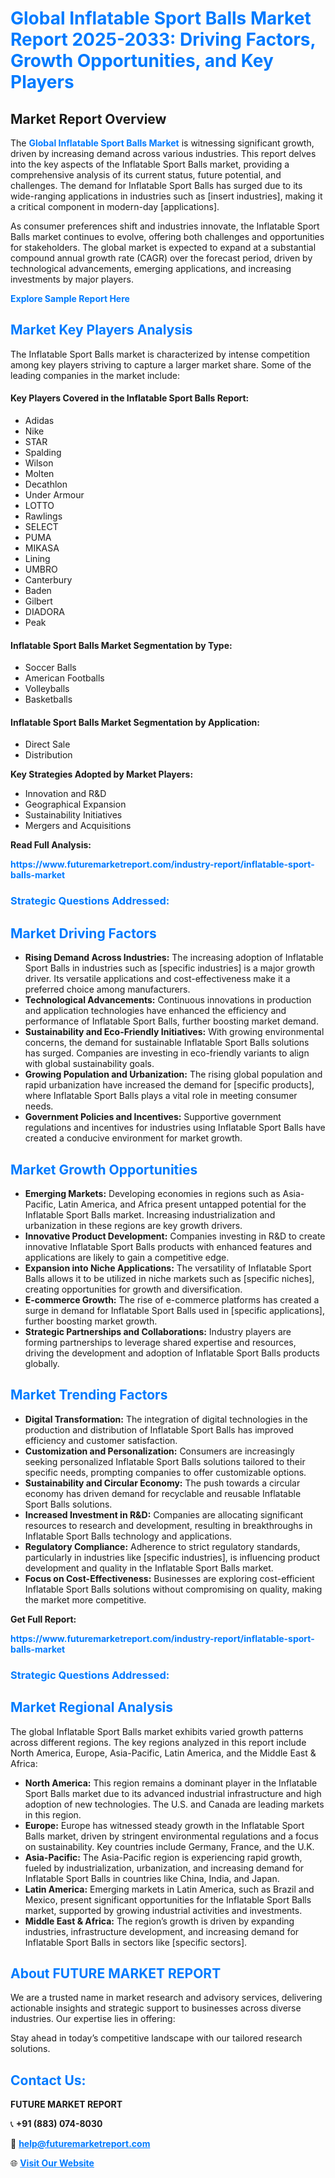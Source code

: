 <h1 style="color: #007BFF;">Global Inflatable Sport Balls Market Report 2025-2033: Driving Factors, Growth Opportunities, and Key Players</h1>

<section id="overview">
<h2>Market Report Overview</h2>
<p>The <a href="https://www.futuremarketreport.com/industry-report/inflatable-sport-balls-market" style="color: #007BFF; text-decoration: none;"><strong>Global Inflatable Sport Balls Market</strong></a> is witnessing significant growth, driven by increasing demand across various industries. This report delves into the key aspects of the Inflatable Sport Balls market, providing a comprehensive analysis of its current status, future potential, and challenges. The demand for Inflatable Sport Balls has surged due to its wide-ranging applications in industries such as [insert industries], making it a critical component in modern-day [applications].</p>
<p>As consumer preferences shift and industries innovate, the Inflatable Sport Balls market continues to evolve, offering both challenges and opportunities for stakeholders. The global market is expected to expand at a substantial compound annual growth rate (CAGR) over the forecast period, driven by technological advancements, emerging applications, and increasing investments by major players.</p>
</section>

<section id="overview">
<p><a href="https://www.futuremarketreport.com/request-sample/reportId=28819" style="color: #007BFF; text-decoration: none;"><strong>Explore Sample Report Here</strong></a></p>
</section>

<section id="key-players">
<h2 style="color: #007BFF;">Market Key Players Analysis</h2>
<p>The Inflatable Sport Balls market is characterized by intense competition among key players striving to capture a larger market share. Some of the leading companies in the market include:</p>
<h4>Key Players Covered in the Inflatable Sport Balls Report:</h4>
<ul><li>Adidas</li><li>Nike</li><li>STAR</li><li>Spalding</li><li>Wilson</li><li>Molten</li><li>Decathlon</li><li>Under Armour</li><li>LOTTO</li><li>Rawlings</li><li>SELECT</li><li>PUMA</li><li>MIKASA</li><li>Lining</li><li>UMBRO</li><li>Canterbury</li><li>Baden</li><li>Gilbert</li><li>DIADORA</li><li>Peak</li></ul>
<h4>Inflatable Sport Balls Market Segmentation by Type:</h4>
<ul><li>Soccer Balls</li><li>American Footballs</li><li>Volleyballs</li><li>Basketballs</li></ul>

<h4>Inflatable Sport Balls Market Segmentation by Application:</h4>
<ul><li>Direct Sale</li><li>Distribution</li></ul>
<p><strong>Key Strategies Adopted by Market Players:</strong></p>
<ul>
<li>Innovation and R&D</li>
<li>Geographical Expansion</li>
<li>Sustainability Initiatives</li>
<li>Mergers and Acquisitions</li>
</ul>
</section>

<section>
<p><strong>Read Full Analysis: </strong></p><a href="https://www.futuremarketreport.com/industry-report/inflatable-sport-balls-market" style="color: #007BFF; text-decoration: none;"><strong>https://www.futuremarketreport.com/industry-report/inflatable-sport-balls-market</strong></a>
<h3 style="color: #007BFF;">Strategic Questions Addressed:</h3>
</section>

<section id="driving-factors">
<h2 style="color: #007BFF;">Market Driving Factors</h2>
<ul>
<li><strong>Rising Demand Across Industries:</strong> The increasing adoption of Inflatable Sport Balls in industries such as [specific industries] is a major growth driver. Its versatile applications and cost-effectiveness make it a preferred choice among manufacturers.</li>
<li><strong>Technological Advancements:</strong> Continuous innovations in production and application technologies have enhanced the efficiency and performance of Inflatable Sport Balls, further boosting market demand.</li>
<li><strong>Sustainability and Eco-Friendly Initiatives:</strong> With growing environmental concerns, the demand for sustainable Inflatable Sport Balls solutions has surged. Companies are investing in eco-friendly variants to align with global sustainability goals.</li>
<li><strong>Growing Population and Urbanization:</strong> The rising global population and rapid urbanization have increased the demand for [specific products], where Inflatable Sport Balls plays a vital role in meeting consumer needs.</li>
<li><strong>Government Policies and Incentives:</strong> Supportive government regulations and incentives for industries using Inflatable Sport Balls have created a conducive environment for market growth.</li>
</ul>
</section>

<section id="growth-opportunities">
<h2 style="color: #007BFF;">Market Growth Opportunities</h2>
<ul>
<li><strong>Emerging Markets:</strong> Developing economies in regions such as Asia-Pacific, Latin America, and Africa present untapped potential for the Inflatable Sport Balls market. Increasing industrialization and urbanization in these regions are key growth drivers.</li>
<li><strong>Innovative Product Development:</strong> Companies investing in R&D to create innovative Inflatable Sport Balls products with enhanced features and applications are likely to gain a competitive edge.</li>
<li><strong>Expansion into Niche Applications:</strong> The versatility of Inflatable Sport Balls allows it to be utilized in niche markets such as [specific niches], creating opportunities for growth and diversification.</li>
<li><strong>E-commerce Growth:</strong> The rise of e-commerce platforms has created a surge in demand for Inflatable Sport Balls used in [specific applications], further boosting market growth.</li>
<li><strong>Strategic Partnerships and Collaborations:</strong> Industry players are forming partnerships to leverage shared expertise and resources, driving the development and adoption of Inflatable Sport Balls products globally.</li>
</ul>
</section>

<section id="trending-factors">
<h2 style="color: #007BFF;">Market Trending Factors</h2>
<ul>
<li><strong>Digital Transformation:</strong> The integration of digital technologies in the production and distribution of Inflatable Sport Balls has improved efficiency and customer satisfaction.</li>
<li><strong>Customization and Personalization:</strong> Consumers are increasingly seeking personalized Inflatable Sport Balls solutions tailored to their specific needs, prompting companies to offer customizable options.</li>
<li><strong>Sustainability and Circular Economy:</strong> The push towards a circular economy has driven demand for recyclable and reusable Inflatable Sport Balls solutions.</li>
<li><strong>Increased Investment in R&D:</strong> Companies are allocating significant resources to research and development, resulting in breakthroughs in Inflatable Sport Balls technology and applications.</li>
<li><strong>Regulatory Compliance:</strong> Adherence to strict regulatory standards, particularly in industries like [specific industries], is influencing product development and quality in the Inflatable Sport Balls market.</li>
<li><strong>Focus on Cost-Effectiveness:</strong> Businesses are exploring cost-efficient Inflatable Sport Balls solutions without compromising on quality, making the market more competitive.</li>
</ul>
</section>

<section>
<p><strong>Get Full Report: </strong></p><a href="https://www.futuremarketreport.com/industry-report/inflatable-sport-balls-market" style="color: #007BFF; text-decoration: none;"><strong>https://www.futuremarketreport.com/industry-report/inflatable-sport-balls-market</strong></a>
<h3 style="color: #007BFF;">Strategic Questions Addressed:</h3>
</section>


<section id="regional-analysis">
<h2 style="color: #007BFF;">Market Regional Analysis</h2>
<p>The global Inflatable Sport Balls market exhibits varied growth patterns across different regions. The key regions analyzed in this report include North America, Europe, Asia-Pacific, Latin America, and the Middle East & Africa:</p>
<ul>
<li><strong>North America:</strong> This region remains a dominant player in the Inflatable Sport Balls market due to its advanced industrial infrastructure and high adoption of new technologies. The U.S. and Canada are leading markets in this region.</li>
<li><strong>Europe:</strong> Europe has witnessed steady growth in the Inflatable Sport Balls market, driven by stringent environmental regulations and a focus on sustainability. Key countries include Germany, France, and the U.K.</li>
<li><strong>Asia-Pacific:</strong> The Asia-Pacific region is experiencing rapid growth, fueled by industrialization, urbanization, and increasing demand for Inflatable Sport Balls in countries like China, India, and Japan.</li>
<li><strong>Latin America:</strong> Emerging markets in Latin America, such as Brazil and Mexico, present significant opportunities for the Inflatable Sport Balls market, supported by growing industrial activities and investments.</li>
<li><strong>Middle East & Africa:</strong> The region’s growth is driven by expanding industries, infrastructure development, and increasing demand for Inflatable Sport Balls in sectors like [specific sectors].</li>
</ul>
</section>

<footer>
<h2 style="color: #007BFF;">About FUTURE MARKET REPORT</h2>
<p>We are a trusted name in market research and advisory services, delivering actionable insights and strategic support to businesses across diverse industries. Our expertise lies in offering:</p>

<p>Stay ahead in today’s competitive landscape with our tailored research solutions.</p>

<h2 style="color: #007BFF;">Contact Us:</h2>
<p><strong>FUTURE MARKET REPORT</strong></p>
<p>📞 <strong>+91 (883) 074-8030</strong></p>
<p>📧 <strong><a href="mailto:help@futuremarketreport.com" style="color: #007BFF;">help@futuremarketreport.com</a></strong></p>
<p>🌐 <strong><a href="https://www.futuremarketreport.com/" style="color: #007BFF;">Visit Our Website</a></strong></p>
</footer>